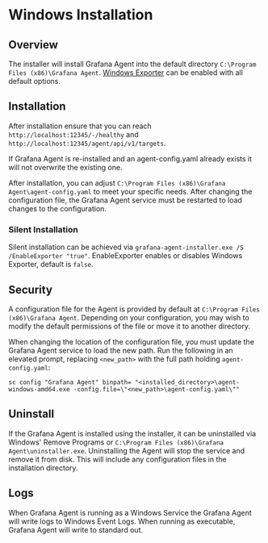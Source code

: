 # Windows Installation

## Overview

The installer will install Grafana Agent into the default directory `C:\Program Files (x86)\Grafana Agent`. [Windows Exporter](https://github.com/grafana/windows_exporter) can be enabled with all default options. 

## Installation

After installation ensure that you can reach `http://localhost:12345/-/healthy` and `http://localhost:12345/agent/api/v1/targets`. 

If Grafana Agent is re-installed and an agent-config.yaml already exists it will not overwrite the existing one.

After installation, you can adjust `C:\Program Files (x86)\Grafana Agent\agent-config.yaml` to meet your specific needs. After changing the configuration file, the Grafana Agent service must be restarted to load changes to the configuration.

### Silent Installation

Silent installation can be achieved via  `grafana-agent-installer.exe /S  /EnableExporter "true"`. EnableExporter enables or disables Windows Exporter, default is `false`.

## Security

A configuration file for the Agent is provided by default at `C:\Program Files (x86)\Grafana Agent`. Depending on your configuration, you may wish to modify the default permissions of the file or move it to another directory. 

When changing the location of the configuration file, you must update the Grafana Agent service to load the new path. Run the following in an elevated prompt, replacing `<new_path>` with the full path holding `agent-config.yaml`:

```
sc config "Grafana Agent" binpath= "<installed_directory>\agent-windows-amd64.exe -config.file=\"<new_path>\agent-config.yaml\""
```

## Uninstall

If the Grafana Agent is installed using the installer, it can be uninstalled via Windows' Remove Programs or `C:\Program Files (x86)\Grafana Agent\uninstaller.exe`. Uninstalling the Agent will stop the service and remove it from disk. This will include any configuration files in the installation directory. 

## Logs

When Grafana Agent is running as a Windows Service the Grafana Agent will write logs to Windows Event Logs. When running as executable, Grafana Agent will write to standard out. 